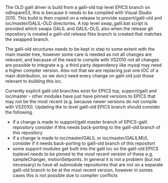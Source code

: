 The OLD galil driver is build from a galil-old top level EPICS branch on ndhspare53, this is because it needs to be compiled with Visual Studio 2010. This build is then copied on a release to provide support/galil-old and  ioc/master/GALIL-OLD directories. A top level swap_galil.bat script is provided which swaps GALIL and GALIL-OLD, also when the release git repository is created a galil-old release files branch is created that matches the swapped branch.  

The galil-old structures needs to be kept in step to some extent with the main master tree, however some care is needed as not all changes are relevant, and because of the need to compile with VS2010 not all changes are possible to integrate e.g. a third party dependency like mysql may need a higher compiler version. Also not that we are replacing just one IOC of a main distribution, so we don;t need every change on galil-old just those relevant to building this ioc.    

Currently explicit galil-old branches exist for EPICS top, support/galil and ioc/master - other modules have just have pinned versions to EPICS that may not be the most recent (e.g. because newer versions do not compile with VS2010). Updating the to level galil-old EPICS branch should consider the following.
- if a change is made to support/galil master branch of EPICS-galil repository consider if this needs back-porting to the galil-old branch of this repository
- if a change is made to ioc/master/GALIL or ioc/master/GALILMUL consider if it needs back-porting to galil-old branch of this repositort
- some support modules get built into the galil ioc so the galil-old EPICS toplevel needs to be pinned to the most recent version of these e.g. sampleChanger, motionSetpoints. In general it is not a problem (but not necessary) to have all submodule repositories that are not on a separate galil-old branch to be at the most recent version, however in somes cases this is not possible due to compiler conflicts
      
   
